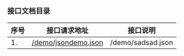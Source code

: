 ### 接口文档目录
|序号 |接口请求地址 |接口说明 |
| -------- | -------- |-------- | 
|1. |[/demo/jsondemo.json](../doc/demo/jsondemo.md)|/demo/sadsad.json|
